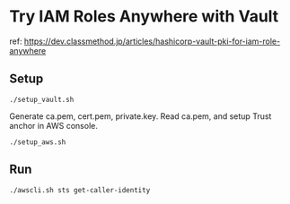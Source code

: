 # Try IAM Roles Anywhere with Vault
ref: https://dev.classmethod.jp/articles/hashicorp-vault-pki-for-iam-role-anywhere

## Setup
```console
./setup_vault.sh
```

Generate ca.pem, cert.pem, private.key.
Read ca.pem, and setup Trust anchor in AWS console.

```console
./setup_aws.sh
```

## Run
```
./awscli.sh sts get-caller-identity
```
